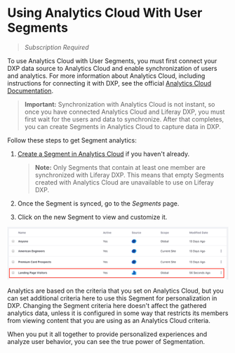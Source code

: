 # Using Analytics Cloud With User Segments

>*Subscription Required*

To use Analytics Cloud with User Segments, you must first connect your DXP data source to Analytics Cloud and enable synchronization of users and analytics. For more information about Analytics Cloud, including instructions for connecting it with DXP, see the official [Analytics Cloud Documentation](TODO).

>**Important:** Synchronization with Analytics Cloud is not instant, so once you have connected Analytics Cloud and Liferay DXP, you must first wait for the users and data to synchronize. After that completes, you can create Segments in Analytics Cloud to capture data in DXP.

Follow these steps to get Segment analytics:

1.  [Create a Segment in Analytics Cloud](TODO) if you haven't already.

    >**Note:** Only Segments that contain at least one member are synchronized with Liferay DXP. This means that empty Segments created with Analytics Cloud are unavailable to use on Liferay DXP.

2.  Once the Segment is synced, go to the *Segments* page.

3.  Click on the new Segment to view and customize it.

![Figure 1: When you see Analytics Cloud Segments in the list of Segments, they are marked with the Analytics Cloud icon.](./analytics-cloud-segmentation/images/01.png)

Analytics are based on the criteria that you set on Analytics Cloud, but you can set additional criteria here to use this Segment for personalization in DXP. Changing the Segment criteria here doesn't affect the gathered analytics data, unless it is configured in some way that restricts its members from viewing content that you are using as an Analytics Cloud criteria.

When you put it all together to provide personalized experiences and analyze user behavior, you can see the true power of Segmentation.
